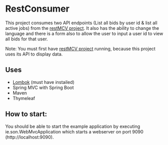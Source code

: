 # RestConsumer

This project consumes two API endpoints (List all bids by user id & list all active jobs) from the [restMCV project](https://github.com/seancork/SpringBoot-RestMVC). It also has the ability to change the language and there is a form also to allow the user to input a user id to view all bids for that user. 

Note: You must first have [restMCV project](https://github.com/seancork/SpringBoot-RestMVC)  running, because this project uses its API to display data.


## Uses

- [Lombok](https://projectlombok.org/) (must have instailed)
- Spring MVC with Spring Boot
- Maven
- Thymeleaf

## How to start:

You should be able to start the example application by executing ie.son.WebMvcApplication
which starts a webserver on port 9090 (http://localhost:9090).
